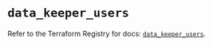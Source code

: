# `data_keeper_users`

Refer to the Terraform Registry for docs: [`data_keeper_users`](https://registry.terraform.io/providers/keeper-security/keeper/1.2.0/docs/data-sources/users).
